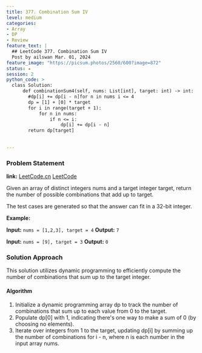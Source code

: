 ```yaml
---
title: 377. Combination Sum IV
level: medium
categories:
- Array
- DP
- Review
feature_text: |
  ## LeetCode 377. Combination Sum IV
  Post by ailswan Mar. 01, 2024
feature_image: "https://picsum.photos/2560/600?image=872"
status: ★
session: 2
python_code: >
  class Solution:
      def combinationSum4(self, nums: List[int], target: int) -> int:
        #dp[i] += dp[i - n]for n in nums i <= 4
        dp = [1] + [0] * target
        for i in range(target + 1):
            for n in nums:
                if n <= i:
                    dp[i] += dp[i - n]
        return dp[target]
      
         
---
```


### Problem Statement
**link:**
[LeetCode.cn](https://leetcode.cn/problems/combination-sum-iv/)
[LeetCode](https://leetcode.com/problems/combination-sum-iv/)

Given an array of distinct integers nums and a target integer target, return the number of possible combinations that add up to target.

The test cases are generated so that the answer can fit in a 32-bit integer.
 
**Example:**

**Input:** `nums = [1,2,3], target = 4`
**Output:** `7`
 
**Input:** `nums = [9], target = 3`
**Output:** `0`

### Solution Approach
This solution utilizes dynamic programming to efficiently compute the number of combinations that sum up to the target integer.

#### Algorithm
1. Initialize a dynamic programming array dp to track the number of combinations that sum up to each value from 0 to the target.
2. Populate dp[0] with 1, indicating there's one way to make a sum of 0 (by choosing no elements).
3. Iterate over integers from 1 to the target, updating dp[i] by summing up the number of combinations for i - n, where n is each number in the input array nums.